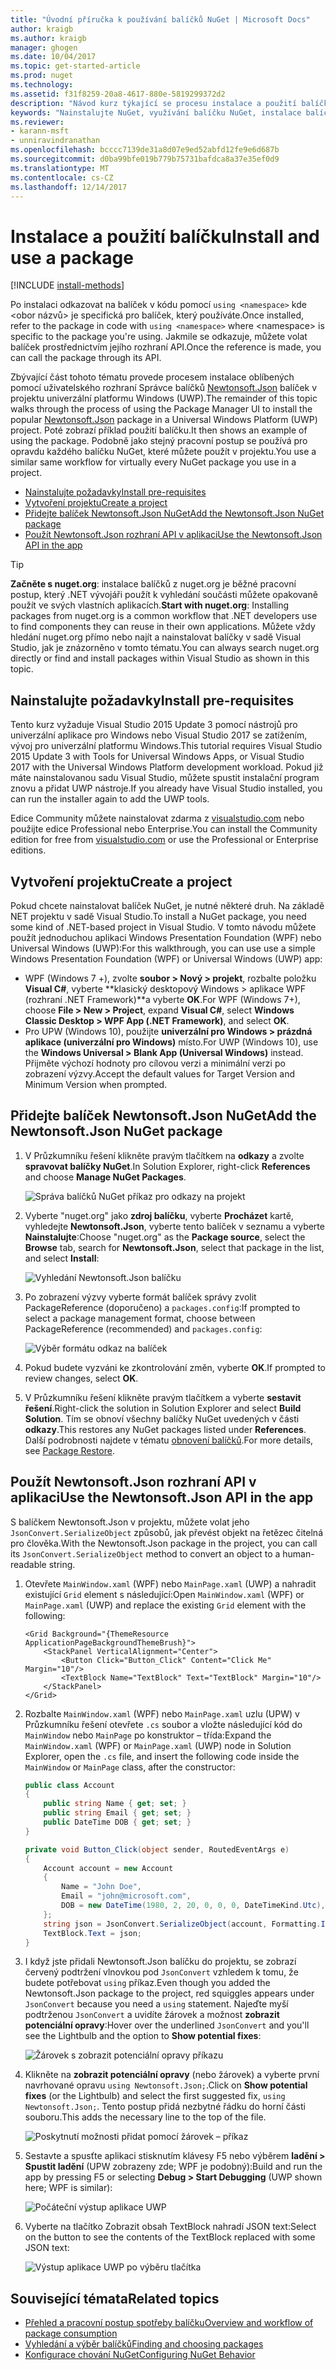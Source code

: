 ```yaml
---
title: "Úvodní příručka k používání balíčků NuGet | Microsoft Docs"
author: kraigb
ms.author: kraigb
manager: ghogen
ms.date: 10/04/2017
ms.topic: get-started-article
ms.prod: nuget
ms.technology: 
ms.assetid: f31f8259-20a8-4617-880e-5819299372d2
description: "Návod kurz týkající se procesu instalace a použití balíčku NuGet v projektu."
keywords: "Nainstalujte NuGet, využívání balíčku NuGet, instalace balíčků NuGet, odkazů na balíček NuGet, pomocí balíčků NuGet"
ms.reviewer:
- karann-msft
- unniravindranathan
ms.openlocfilehash: bcccc7139de31a8d07e9ed52abfd12fe9e6d687b
ms.sourcegitcommit: d0ba99bfe019b779b75731bafdca8a37e35ef0d9
ms.translationtype: MT
ms.contentlocale: cs-CZ
ms.lasthandoff: 12/14/2017
---
```

# <a name="install-and-use-a-package"></a><span data-ttu-id="90f71-104">Instalace a použití balíčku</span><span class="sxs-lookup"><span data-stu-id="90f71-104">Install and use a package</span></span>

[!INCLUDE [install-methods](../includes/install-methods.md)]

<span data-ttu-id="90f71-105">Po instalaci odkazovat na balíček v kódu pomocí `using <namespace>` kde \<obor názvů\> je specifická pro balíček, který používáte.</span><span class="sxs-lookup"><span data-stu-id="90f71-105">Once installed, refer to the package in code with `using <namespace>` where \<namespace\> is specific to the package you're using.</span></span> <span data-ttu-id="90f71-106">Jakmile se odkazuje, můžete volat balíček prostřednictvím jejího rozhraní API.</span><span class="sxs-lookup"><span data-stu-id="90f71-106">Once the reference is made, you can call the package through its API.</span></span>

<span data-ttu-id="90f71-107">Zbývající část tohoto tématu provede procesem instalace oblíbených pomocí uživatelského rozhraní Správce balíčků [Newtonsoft.Json](https://www.nuget.org/packages/Newtonsoft.Json/) balíček v projektu univerzální platformu Windows (UWP).</span><span class="sxs-lookup"><span data-stu-id="90f71-107">The remainder of this topic walks through the process of using the Package Manager UI to install the popular [Newtonsoft.Json](https://www.nuget.org/packages/Newtonsoft.Json/) package in a Universal Windows Platform (UWP) project.</span></span> <span data-ttu-id="90f71-108">Poté zobrazí příklad použití balíčku.</span><span class="sxs-lookup"><span data-stu-id="90f71-108">It then shows an example of using the package.</span></span> <span data-ttu-id="90f71-109">Podobně jako stejný pracovní postup se používá pro opravdu každého balíčku NuGet, které můžete použít v projektu.</span><span class="sxs-lookup"><span data-stu-id="90f71-109">You use a similar same workflow for virtually every NuGet package you use in a project.</span></span>

- [<span data-ttu-id="90f71-110">Nainstalujte požadavky</span><span class="sxs-lookup"><span data-stu-id="90f71-110">Install pre-requisites</span></span>](#install-pre-requisites)
- [<span data-ttu-id="90f71-111">Vytvoření projektu</span><span class="sxs-lookup"><span data-stu-id="90f71-111">Create a project</span></span>](#create-a-project)
- [<span data-ttu-id="90f71-112">Přidejte balíček Newtonsoft.Json NuGet</span><span class="sxs-lookup"><span data-stu-id="90f71-112">Add the Newtonsoft.Json NuGet package</span></span>](#add-the-newtonsoftjson-nuget-package)
- [<span data-ttu-id="90f71-113">Použít Newtonsoft.Json rozhraní API v aplikaci</span><span class="sxs-lookup"><span data-stu-id="90f71-113">Use the Newtonsoft.Json API in the app</span></span>](#use-the-newtonsoftjson-api-in-the-app)

> [!Tip]
> <span data-ttu-id="90f71-114">**Začněte s nuget.org**: instalace balíčků z nuget.org je běžné pracovní postup, který .NET vývojáři použít k vyhledání součásti můžete opakovaně použít ve svých vlastních aplikacích.</span><span class="sxs-lookup"><span data-stu-id="90f71-114">**Start with nuget.org**: Installing packages from nuget.org is a common workflow that .NET developers use to find components they can reuse in their own applications.</span></span> <span data-ttu-id="90f71-115">Můžete vždy hledání nuget.org přímo nebo najít a nainstalovat balíčky v sadě Visual Studio, jak je znázorněno v tomto tématu.</span><span class="sxs-lookup"><span data-stu-id="90f71-115">You can always search nuget.org directly or find and install packages within Visual Studio as shown in this topic.</span></span>

## <a name="install-pre-requisites"></a><span data-ttu-id="90f71-116">Nainstalujte požadavky</span><span class="sxs-lookup"><span data-stu-id="90f71-116">Install pre-requisites</span></span>

<span data-ttu-id="90f71-117">Tento kurz vyžaduje Visual Studio 2015 Update 3 pomocí nástrojů pro univerzální aplikace pro Windows nebo Visual Studio 2017 se zatížením, vývoj pro univerzální platformu Windows.</span><span class="sxs-lookup"><span data-stu-id="90f71-117">This tutorial requires Visual Studio 2015 Update 3 with Tools for Universal Windows Apps, or Visual Studio 2017 with the Universal Windows Platform development workload.</span></span> <span data-ttu-id="90f71-118">Pokud již máte nainstalovanou sadu Visual Studio, můžete spustit instalační program znovu a přidat UWP nástroje.</span><span class="sxs-lookup"><span data-stu-id="90f71-118">If you already have Visual Studio installed, you can run the installer again to add the UWP tools.</span></span>

<span data-ttu-id="90f71-119">Edice Community můžete nainstalovat zdarma z [visualstudio.com](https://www.visualstudio.com/) nebo použijte edice Professional nebo Enterprise.</span><span class="sxs-lookup"><span data-stu-id="90f71-119">You can install the Community edition for free from [visualstudio.com](https://www.visualstudio.com/) or use the Professional or Enterprise editions.</span></span> 

## <a name="create-a-project"></a><span data-ttu-id="90f71-120">Vytvoření projektu</span><span class="sxs-lookup"><span data-stu-id="90f71-120">Create a project</span></span>

<span data-ttu-id="90f71-121">Pokud chcete nainstalovat balíček NuGet, je nutné některé druh. Na základě NET projektu v sadě Visual Studio.</span><span class="sxs-lookup"><span data-stu-id="90f71-121">To install a NuGet package, you need some kind of .NET-based project in Visual Studio.</span></span> <span data-ttu-id="90f71-122">V tomto návodu můžete použít jednoduchou aplikaci Windows Presentation Foundation (WPF) nebo Universal Windows (UWP):</span><span class="sxs-lookup"><span data-stu-id="90f71-122">For this walkthrough, you can use use a simple Windows Presentation Foundation (WPF) or Universal Windows (UWP) app:</span></span>

- <span data-ttu-id="90f71-123">WPF (Windows 7 +), zvolte **soubor > Nový > projekt**, rozbalte položku **Visual C#**, vyberte **klasický desktopový Windows > aplikace WPF (rozhraní .NET Framework)**a vyberte **OK**.</span><span class="sxs-lookup"><span data-stu-id="90f71-123">For WPF (Windows 7+), choose **File > New > Project**, expand **Visual C#**, select **Windows Classic Desktop > WPF App (.NET Framework)**, and select **OK**.</span></span>
- <span data-ttu-id="90f71-124">Pro UPW (Windows 10), použijte **univerzální pro Windows > prázdná aplikace (univerzální pro Windows)** místo.</span><span class="sxs-lookup"><span data-stu-id="90f71-124">For UWP (Windows 10), use the **Windows Universal > Blank App (Universal Windows)** instead.</span></span> <span data-ttu-id="90f71-125">Přijměte výchozí hodnoty pro cílovou verzi a minimální verzi po zobrazení výzvy.</span><span class="sxs-lookup"><span data-stu-id="90f71-125">Accept the default values for Target Version and Minimum Version when prompted.</span></span>

## <a name="add-the-newtonsoftjson-nuget-package"></a><span data-ttu-id="90f71-126">Přidejte balíček Newtonsoft.Json NuGet</span><span class="sxs-lookup"><span data-stu-id="90f71-126">Add the Newtonsoft.Json NuGet package</span></span>

1. <span data-ttu-id="90f71-127">V Průzkumníku řešení klikněte pravým tlačítkem na **odkazy** a zvolte **spravovat balíčky NuGet**.</span><span class="sxs-lookup"><span data-stu-id="90f71-127">In Solution Explorer, right-click **References** and choose **Manage NuGet Packages**.</span></span>

    ![Správa balíčků NuGet příkaz pro odkazy na projekt](media/QS_Use-02-ManageNuGetPackages.png)

1. <span data-ttu-id="90f71-129">Vyberte "nuget.org" jako **zdroj balíčku**, vyberte **Procházet** kartě, vyhledejte **Newtonsoft.Json**, vyberte tento balíček v seznamu a vyberte  **Nainstalujte**:</span><span class="sxs-lookup"><span data-stu-id="90f71-129">Choose "nuget.org" as the **Package source**, select the **Browse** tab, search for **Newtonsoft.Json**, select that package in the list, and select **Install**:</span></span>

    ![Vyhledání Newtonsoft.Json balíčku](media/QS_Use-03-NewtonsoftJson.png)

1. <span data-ttu-id="90f71-131">Po zobrazení výzvy vyberte formát balíček správy zvolit PackageReference (doporučeno) a `packages.config`:</span><span class="sxs-lookup"><span data-stu-id="90f71-131">If prompted to select a package management format, choose between PackageReference (recommended) and `packages.config`:</span></span>

    ![Výběr formátu odkaz na balíček](media/QS_Use-03b-SelectFormat.png)

1. <span data-ttu-id="90f71-133">Pokud budete vyzváni ke zkontrolování změn, vyberte **OK**.</span><span class="sxs-lookup"><span data-stu-id="90f71-133">If prompted to review changes, select **OK**.</span></span>

1. <span data-ttu-id="90f71-134">V Průzkumníku řešení klikněte pravým tlačítkem a vyberte **sestavit řešení**.</span><span class="sxs-lookup"><span data-stu-id="90f71-134">Right-click the solution in Solution Explorer and select **Build Solution**.</span></span> <span data-ttu-id="90f71-135">Tím se obnoví všechny balíčky NuGet uvedených v části **odkazy**.</span><span class="sxs-lookup"><span data-stu-id="90f71-135">This restores any NuGet packages listed under **References**.</span></span> <span data-ttu-id="90f71-136">Další podrobnosti najdete v tématu [obnovení balíčků](../consume-packages/package-restore.md).</span><span class="sxs-lookup"><span data-stu-id="90f71-136">For more details, see [Package Restore](../consume-packages/package-restore.md).</span></span>

## <a name="use-the-newtonsoftjson-api-in-the-app"></a><span data-ttu-id="90f71-137">Použít Newtonsoft.Json rozhraní API v aplikaci</span><span class="sxs-lookup"><span data-stu-id="90f71-137">Use the Newtonsoft.Json API in the app</span></span>

<span data-ttu-id="90f71-138">S balíčkem Newtonsoft.Json v projektu, můžete volat jeho `JsonConvert.SerializeObject` způsobů, jak převést objekt na řetězec čitelná pro člověka.</span><span class="sxs-lookup"><span data-stu-id="90f71-138">With the Newtonsoft.Json package in the project, you can call its `JsonConvert.SerializeObject` method to convert an object to a human-readable string.</span></span>

1. <span data-ttu-id="90f71-139">Otevřete `MainWindow.xaml` (WPF) nebo `MainPage.xaml` (UWP) a nahradit existující `Grid` element s následující:</span><span class="sxs-lookup"><span data-stu-id="90f71-139">Open `MainWindow.xaml` (WPF) or `MainPage.xaml` (UWP) and replace the existing `Grid` element with the following:</span></span>

    ```xaml
    <Grid Background="{ThemeResource ApplicationPageBackgroundThemeBrush}">
        <StackPanel VerticalAlignment="Center">
            <Button Click="Button_Click" Content="Click Me" Margin="10"/>
            <TextBlock Name="TextBlock" Text="TextBlock" Margin="10"/>
        </StackPanel>
    </Grid>
    ```

1. <span data-ttu-id="90f71-140">Rozbalte `MainWindow.xaml` (WPF) nebo `MainPage.xaml` uzlu (UPW) v Průzkumníku řešení otevřete `.cs` soubor a vložte následující kód do `MainWindow` nebo `MainPage` po konstruktor – třída:</span><span class="sxs-lookup"><span data-stu-id="90f71-140">Expand the `MainWindow.xaml` (WPF) or `MainPage.xaml` (UWP) node in Solution Explorer, open the `.cs` file, and insert the following code inside the `MainWindow` or `MainPage` class, after the constructor:</span></span>

    ```cs
    public class Account
    {
        public string Name { get; set; }
        public string Email { get; set; }
        public DateTime DOB { get; set; }
    }

    private void Button_Click(object sender, RoutedEventArgs e)
    {
        Account account = new Account
        {
            Name = "John Doe",
            Email = "john@microsoft.com",
            DOB = new DateTime(1980, 2, 20, 0, 0, 0, DateTimeKind.Utc),
        };
        string json = JsonConvert.SerializeObject(account, Formatting.Indented);
        TextBlock.Text = json;
    }
    ```

1. <span data-ttu-id="90f71-141">I když jste přidali Newtonsoft.Json balíčku do projektu, se zobrazí červený podtržení vlnovkou pod `JsonConvert` vzhledem k tomu, že budete potřebovat `using` příkaz.</span><span class="sxs-lookup"><span data-stu-id="90f71-141">Even though you added the Newtonsoft.Json package to the project, red squiggles appears under `JsonConvert` because you need a `using` statement.</span></span> <span data-ttu-id="90f71-142">Najeďte myší podtrženou `JsonConvert` a uvidíte žárovek a možnost **zobrazit potenciální opravy**:</span><span class="sxs-lookup"><span data-stu-id="90f71-142">Hover over the underlined `JsonConvert` and you'll see the Lightbulb and the option to **Show potential fixes**:</span></span>

    ![Žárovek s zobrazit potenciální opravy příkazu](media/QS_Use-04-ShowPotentialFixes.png)


1. <span data-ttu-id="90f71-144">Klikněte na **zobrazit potenciální opravy** (nebo žárovek) a vyberte první navrhované opravu `using Newtonsoft.Json;`.</span><span class="sxs-lookup"><span data-stu-id="90f71-144">Click on **Show potential fixes** (or the Lightbulb) and select the first suggested fix, `using Newtonsoft.Json;`.</span></span> <span data-ttu-id="90f71-145">Tento postup přidá nezbytné řádku do horní části souboru.</span><span class="sxs-lookup"><span data-stu-id="90f71-145">This adds the necessary line to the top of the file.</span></span>

    ![Poskytnutí možnosti přidat pomocí žárovek – příkaz](media/QS_Use-05-AddUsing.png)

1. <span data-ttu-id="90f71-147">Sestavte a spusťte aplikaci stisknutím klávesy F5 nebo výběrem **ladění > Spustit ladění** (UPW zobrazeny zde; WPF je podobný):</span><span class="sxs-lookup"><span data-stu-id="90f71-147">Build and run the app by pressing F5 or selecting **Debug > Start Debugging** (UWP shown here; WPF is similar):</span></span>

    ![Počáteční výstup aplikace UWP](media/QS_Use-06-AppStart.png)

1. <span data-ttu-id="90f71-149">Vyberte na tlačítko Zobrazit obsah TextBlock nahradí JSON text:</span><span class="sxs-lookup"><span data-stu-id="90f71-149">Select on the button to see the contents of the TextBlock replaced with some JSON text:</span></span>

    ![Výstup aplikace UWP po výběru tlačítka](media/QS_Use-07-AppEnd.png)

## <a name="related-topics"></a><span data-ttu-id="90f71-151">Související témata</span><span class="sxs-lookup"><span data-stu-id="90f71-151">Related topics</span></span>

- [<span data-ttu-id="90f71-152">Přehled a pracovní postup spotřeby balíčku</span><span class="sxs-lookup"><span data-stu-id="90f71-152">Overview and workflow of package consumption</span></span>](../consume-packages/overview-and-workflow.md)
- [<span data-ttu-id="90f71-153">Vyhledání a výběr balíčků</span><span class="sxs-lookup"><span data-stu-id="90f71-153">Finding and choosing packages</span></span>](../consume-packages/finding-and-choosing-packages.md)
- [<span data-ttu-id="90f71-154">Konfigurace chování NuGet</span><span class="sxs-lookup"><span data-stu-id="90f71-154">Configuring NuGet Behavior</span></span>](../consume-packages/configuring-nuget-behavior.md)
